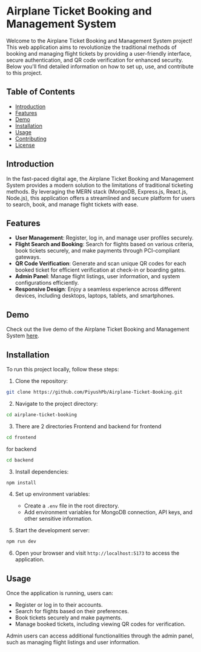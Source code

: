 # Airplane Ticket Booking and Management System

Welcome to the Airplane Ticket Booking and Management System project! This web application aims to revolutionize the traditional methods of booking and managing flight tickets by providing a user-friendly interface, secure authentication, and QR code verification for enhanced security. Below you'll find detailed information on how to set up, use, and contribute to this project.

## Table of Contents

- [Introduction](#introduction)
- [Features](#features)
- [Demo](#demo)
- [Installation](#installation)
- [Usage](#usage)
- [Contributing](#contributing)
- [License](#license)

## Introduction

In the fast-paced digital age, the Airplane Ticket Booking and Management System provides a modern solution to the limitations of traditional ticketing methods. By leveraging the MERN stack (MongoDB, Express.js, React.js, Node.js), this application offers a streamlined and secure platform for users to search, book, and manage flight tickets with ease.

## Features

- **User Management**: Register, log in, and manage user profiles securely.
- **Flight Search and Booking**: Search for flights based on various criteria, book tickets securely, and make payments through PCI-compliant gateways.
- **QR Code Verification**: Generate and scan unique QR codes for each booked ticket for efficient verification at check-in or boarding gates.
- **Admin Panel**: Manage flight listings, user information, and system configurations efficiently.
- **Responsive Design**: Enjoy a seamless experience across different devices, including desktops, laptops, tablets, and smartphones.

## Demo

Check out the live demo of the Airplane Ticket Booking and Management System [here](https://abvssystem.web.app/).

## Installation

To run this project locally, follow these steps:

1. Clone the repository:

```bash
git clone https://github.com/PiyushPb/Airplane-Ticket-Booking.git
```

2. Navigate to the project directory:

```bash
cd airplane-ticket-booking
```

3. There are 2 directories Frontend and backend
for frontend
```bash
cd frontend
```

for backend
```bash
cd backend
```

3. Install dependencies:

```bash
npm install
```

4. Set up environment variables:
   - Create a `.env` file in the root directory.
   - Add environment variables for MongoDB connection, API keys, and other sensitive information.

5. Start the development server:

```bash
npm run dev
```

6. Open your browser and visit `http://localhost:5173` to access the application.

## Usage

Once the application is running, users can:

- Register or log in to their accounts.
- Search for flights based on their preferences.
- Book tickets securely and make payments.
- Manage booked tickets, including viewing QR codes for verification.

Admin users can access additional functionalities through the admin panel, such as managing flight listings and user information.


